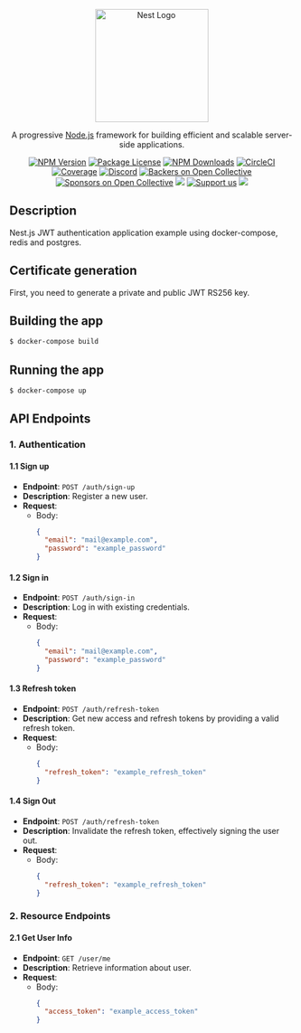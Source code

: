 <p align="center">
  <a href="http://nestjs.com/" target="blank"><img src="https://nestjs.com/img/logo-small.svg" width="200" alt="Nest Logo" /></a>
</p>

[circleci-image]: https://img.shields.io/circleci/build/github/nestjs/nest/master?token=abc123def456
[circleci-url]: https://circleci.com/gh/nestjs/nest

  <p align="center">A progressive <a href="http://nodejs.org" target="_blank">Node.js</a> framework for building efficient and scalable server-side applications.</p>
    <p align="center">
<a href="https://www.npmjs.com/~nestjscore" target="_blank"><img src="https://img.shields.io/npm/v/@nestjs/core.svg" alt="NPM Version" /></a>
<a href="https://www.npmjs.com/~nestjscore" target="_blank"><img src="https://img.shields.io/npm/l/@nestjs/core.svg" alt="Package License" /></a>
<a href="https://www.npmjs.com/~nestjscore" target="_blank"><img src="https://img.shields.io/npm/dm/@nestjs/common.svg" alt="NPM Downloads" /></a>
<a href="https://circleci.com/gh/nestjs/nest" target="_blank"><img src="https://img.shields.io/circleci/build/github/nestjs/nest/master" alt="CircleCI" /></a>
<a href="https://coveralls.io/github/nestjs/nest?branch=master" target="_blank"><img src="https://coveralls.io/repos/github/nestjs/nest/badge.svg?branch=master#9" alt="Coverage" /></a>
<a href="https://discord.gg/G7Qnnhy" target="_blank"><img src="https://img.shields.io/badge/discord-online-brightgreen.svg" alt="Discord"/></a>
<a href="https://opencollective.com/nest#backer" target="_blank"><img src="https://opencollective.com/nest/backers/badge.svg" alt="Backers on Open Collective" /></a>
<a href="https://opencollective.com/nest#sponsor" target="_blank"><img src="https://opencollective.com/nest/sponsors/badge.svg" alt="Sponsors on Open Collective" /></a>
  <a href="https://paypal.me/kamilmysliwiec" target="_blank"><img src="https://img.shields.io/badge/Donate-PayPal-ff3f59.svg"/></a>
    <a href="https://opencollective.com/nest#sponsor"  target="_blank"><img src="https://img.shields.io/badge/Support%20us-Open%20Collective-41B883.svg" alt="Support us"></a>
  <a href="https://twitter.com/nestframework" target="_blank"><img src="https://img.shields.io/twitter/follow/nestframework.svg?style=social&label=Follow"></a>
</p>
  <!--[![Backers on Open Collective](https://opencollective.com/nest/backers/badge.svg)](https://opencollective.com/nest#backer)
  [![Sponsors on Open Collective](https://opencollective.com/nest/sponsors/badge.svg)](https://opencollective.com/nest#sponsor)-->

## Description

Nest.js JWT authentication application example using docker-compose, redis and postgres.

## Сertificate generation

First, you need to generate a private and public JWT RS256 key.

## Building the app

```bash
$ docker-compose build
```

## Running the app

```bash
$ docker-compose up
```

## API Endpoints

### 1. Authentication

#### 1.1 Sign up

- **Endpoint**: `POST /auth/sign-up`
- **Description**: Register a new user.
- **Request**:
    - Body:
      ```json
      {
        "email": "mail@example.com",
        "password": "example_password"
      }
      ```
#### 1.2 Sign in

- **Endpoint**: `POST /auth/sign-in`
- **Description**: Log in with existing credentials.
- **Request**:
    - Body:
      ```json
      {
        "email": "mail@example.com",
        "password": "example_password"
      }
      ```
#### 1.3 Refresh token

- **Endpoint**: `POST /auth/refresh-token`
- **Description**: Get new access and refresh tokens by providing a valid refresh token.
- **Request**:
    - Body:
      ```json
      {
        "refresh_token": "example_refresh_token"
      }
      ```
#### 1.4 Sign Out

- **Endpoint**: `POST /auth/refresh-token`
- **Description**: Invalidate the refresh token, effectively signing the user out.
- **Request**:
    - Body:
      ```json
      {
        "refresh_token": "example_refresh_token"
      }
      ```
### 2. Resource Endpoints

#### 2.1 Get User Info

- **Endpoint**: `GET /user/me`
- **Description**: Retrieve information about user.
- **Request**:
    - Body:
      ```json
      {
        "access_token": "example_access_token"
      }
      ```
